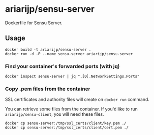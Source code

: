 # ariarijp/sensu-server

Dockerfile for Sensu Server.

## Usage

```Shell
docker build -t ariarijp/sensu-server .
docker run -d -P --name sensu-server ariarijp/sensu-server
```

### Find your container's forwarded ports (with jq)

```Shell
docker inspect sensu-server | jq ".[0].NetworkSettings.Ports"
```

### Copy .pem files from the container

SSL certificates and authority files will create on `docker run` command.

You can retrieve some files from the container.
If you'd like to run `ariarijp/sensu-client`, you will need these files.

```Shell
docker cp sensu-server:/tmp/ssl_certs/client/key.pem ./
docker cp sensu-server:/tmp/ssl_certs/client/cert.pem ./
```
